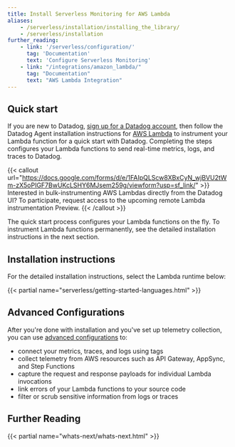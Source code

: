 ```yaml
---
title: Install Serverless Monitoring for AWS Lambda
aliases:
    - /serverless/installation/installing_the_library/
    - /serverless/installation
further_reading:
    - link: '/serverless/configuration/'
      tag: 'Documentation'
      text: 'Configure Serverless Monitoring'
    - link: "/integrations/amazon_lambda/"
      tag: "Documentation"
      text: "AWS Lambda Integration"
---
```


## Quick start

If you are new to Datadog, [sign up for a Datadog account][1], then follow the Datadog Agent installation instructions for [AWS Lambda][2] to instrument your Lambda function for a quick start with Datadog. Completing the steps configures your Lambda functions to send real-time metrics, logs, and traces to Datadog.

{{< callout url="https://docs.google.com/forms/d/e/1FAIpQLScw8XBxCyN_wjBVU2tWm-zX5oPIGF7BwUKcLSHY6MJsem259g/viewform?usp=sf_link/" >}}
  Interested in bulk-instrumenting AWS Lambdas directly from the Datadog UI? To participate, request access to the upcoming remote Lambda instrumentation Preview.
{{< /callout >}} 

The quick start process configures your Lambda functions on the fly. To instrument Lambda functions permanently, see the detailed installation instructions in the next section.

## Installation instructions

For the detailed installation instructions, select the Lambda runtime below:

{{< partial name="serverless/getting-started-languages.html" >}}

## Advanced Configurations

After you're done with installation and you've set up telemetry collection, you can use [advanced configurations][3] to:

- connect your metrics, traces, and logs using tags
- collect telemetry from AWS resources such as API Gateway, AppSync, and Step Functions
- capture the request and response payloads for individual Lambda invocations
- link errors of your Lambda functions to your source code
- filter or scrub sensitive information from logs or traces

## Further Reading

{{< partial name="whats-next/whats-next.html" >}}

[1]: https://app.datadoghq.com/signup/
[2]: https://app.datadoghq.com/signup/agent#lambda
[3]: /serverless/configuration/
